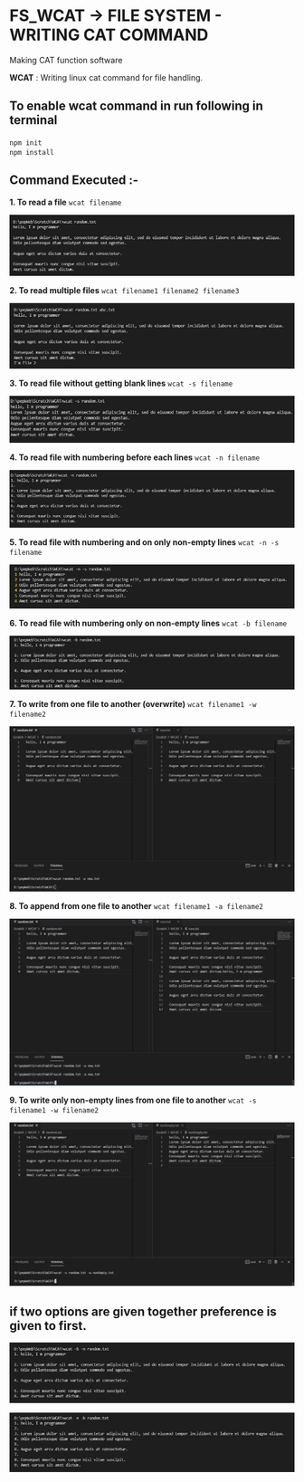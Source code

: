 # FS_WCAT -> FILE SYSTEM - WRITING CAT COMMAND
Making CAT function software

**WCAT** : Writing linux cat command for file handling.

## To enable wcat command in run following in terminal
`npm init`     
`npm install`

## Command Executed :- 
**1. To read a file** 
`wcat filename`

![command](https://github.com/japneetbhatia/FS_WCAT/blob/main/images/command1.JPG)   


**2. To read multiple files**
`wcat filename1 filename2 filename3`

![command](https://github.com/japneetbhatia/FS_WCAT/blob/main/images/command2.JPG)


**3. To read file without getting blank lines**
`wcat -s filename`

![command](https://github.com/japneetbhatia/FS_WCAT/blob/main/images/command3.JPG)


**4. To read file with numbering before each lines**
`wcat -n filename`

![command](https://github.com/japneetbhatia/FS_WCAT/blob/main/images/command4.JPG)


**5. To read file with numbering and on only non-empty lines** 
`wcat -n -s filename`

![command](https://github.com/japneetbhatia/FS_WCAT/blob/main/images/command5.JPG)


**6. To read file with numbering only on non-empty lines**
`wcat -b filename`

![command](https://github.com/japneetbhatia/FS_WCAT/blob/main/images/command6.JPG)


**7. To write from one file to another (overwrite)**
`wcat filename1 -w filename2`

![command](https://github.com/japneetbhatia/FS_WCAT/blob/main/images/command9.JPG)


**8. To append from one file to another**
`wcat filename1 -a filename2`

![command](https://github.com/japneetbhatia/FS_WCAT/blob/main/images/command10.JPG)


**9. To write only non-empty lines from one file to another**
`wcat -s filename1 -w filename2`

![command](https://github.com/japneetbhatia/FS_WCAT/blob/main/images/command11.JPG)


## if two options are given together preference is given to first.
![command](https://github.com/japneetbhatia/FS_WCAT/blob/main/images/command7.JPG)


![command](https://github.com/japneetbhatia/FS_WCAT/blob/main/images/command8.JPG)

